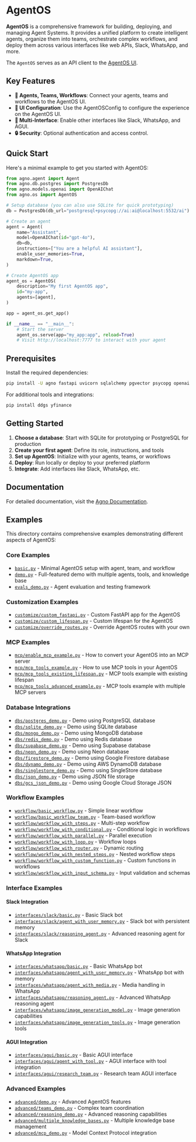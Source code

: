 # AgentOS

**AgentOS** is a comprehensive framework for building, deploying, and managing Agent Systems. It provides a unified platform to create intelligent agents, organize them into teams, orchestrate complex workflows, and deploy them across various interfaces like web APIs, Slack, WhatsApp, and more.

The `AgentOS` serves as an API client to the [AgentOS UI](https://os.agno.com).

## Key Features

- **🤖 Agents, Teams, Workflows**: Connect your agents, teams and workflows to the AgentOS UI.
- **🔧 UI Configuration**: Use the AgentOSConfig to configure the experience on the AgentOS UI.
- **📱 Multi-Interface**: Enable other interfaces like Slack, WhatsApp, and AGUI.
- **🔒 Security**: Optional authentication and access control.

## Quick Start

Here's a minimal example to get you started with AgentOS:

```python
from agno.agent import Agent
from agno.db.postgres import PostgresDb
from agno.models.openai import OpenAIChat
from agno.os import AgentOS

# Setup database (you can also use SQLite for quick prototyping)
db = PostgresDb(db_url="postgresql+psycopg://ai:ai@localhost:5532/ai")

# Create an agent
agent = Agent(
    name="Assistant",
    model=OpenAIChat(id="gpt-4o"),
    db=db,
    instructions=["You are a helpful AI assistant"],
    enable_user_memories=True,
    markdown=True,
)

# Create AgentOS app
agent_os = AgentOS(
    description="My first AgentOS app",
    id="my-app",
    agents=[agent],
)

app = agent_os.get_app()

if __name__ == "__main__":
    # Start the server
    agent_os.serve(app="my_app:app", reload=True)
    # Visit http://localhost:7777 to interact with your agent
```

## Prerequisites

Install the required dependencies:

```bash
pip install -U agno fastapi uvicorn sqlalchemy pgvector psycopg openai
```

For additional tools and integrations:
```bash
pip install ddgs yfinance
```

## Getting Started

1. **Choose a database**: Start with SQLite for prototyping or PostgreSQL for production
2. **Create your first agent**: Define its role, instructions, and tools
3. **Set up AgentOS**: Initialize with your agents, teams, or workflows
4. **Deploy**: Run locally or deploy to your preferred platform
5. **Integrate**: Add interfaces like Slack, WhatsApp, etc.

## Documentation

For detailed documentation, visit the [Agno Documentation](https://docs.agno.com).

## Examples

This directory contains comprehensive examples demonstrating different aspects of AgentOS:

### Core Examples
- [`basic.py`](basic.py) - Minimal AgentOS setup with agent, team, and workflow
- [`demo.py`](demo.py) - Full-featured demo with multiple agents, tools, and knowledge base
- [`evals_demo.py`](evals_demo.py) - Agent evaluation and testing framework

### Customization Examples
- [`customize/custom_fastapi.py`](customize/custom_fastapi.py) - Custom FastAPI app for the AgentOS
- [`customize/custom_lifespan.py`](customize/custom_lifespan.py) - Custom lifespan for the AgentOS
- [`customize/override_routes.py`](customize/override_routes.py) - Override AgentOS routes with your own

### MCP Examples
- [`mcp/enable_mcp_example.py`](mcp/enable_mcp_example.py) - How to convert your AgentOS into an MCP server
- [`mcp/mcp_tools_example.py`](mcp/mcp_tools_example.py) - How to use MCP tools in your AgentOS
- [`mcp/mcp_tools_existing_lifespan.py`](mcp/mcp_tools_existing_lifespan.py) - MCP tools example with existing lifespan
- [`mcp/mcp_tools_advanced_example.py`](mcp/mcp_tools_advanced_example.py) - MCP tools example with multiple MCP servers

### Database Integrations
- [`dbs/postgres_demo.py`](dbs/postgres_demo.py) - Demo using PostgreSQL database
- [`dbs/sqlite_demo.py`](dbs/sqlite_demo.py) - Demo using SQLite database
- [`dbs/mongo_demo.py`](dbs/mongo_demo.py) - Demo using MongoDB database
- [`dbs/redis_demo.py`](dbs/redis_demo.py) - Demo using Redis database
- [`dbs/supabase_demo.py`](dbs/supabase_demo.py) - Demo using Supabase database
- [`dbs/neon_demo.py`](dbs/neon_demo.py) - Demo using Neon database
- [`dbs/firestore_demo.py`](dbs/firestore_demo.py) - Demo using Google Firestore database
- [`dbs/dynamo_demo.py`](dbs/dynamo_demo.py) - Demo using AWS DynamoDB database
- [`dbs/singlestore_demo.py`](dbs/singlestore_demo.py) - Demo using SingleStore database
- [`dbs/json_demo.py`](dbs/json_demo.py) - Demo using JSON file storage
- [`dbs/gcs_json_demo.py`](dbs/gcs_json_demo.py) - Demo using Google Cloud Storage JSON

### Workflow Examples
- [`workflow/basic_workflow.py`](workflow/basic_workflow.py) - Simple linear workflow
- [`workflow/basic_workflow_team.py`](workflow/basic_workflow_team.py) - Team-based workflow
- [`workflow/workflow_with_steps.py`](workflow/workflow_with_steps.py) - Multi-step workflow
- [`workflow/workflow_with_conditional.py`](workflow/workflow_with_conditional.py) - Conditional logic in workflows
- [`workflow/workflow_with_parallel.py`](workflow/workflow_with_parallel.py) - Parallel execution
- [`workflow/workflow_with_loop.py`](workflow/workflow_with_loop.py) - Workflow loops
- [`workflow/workflow_with_router.py`](workflow/workflow_with_router.py) - Dynamic routing
- [`workflow/workflow_with_nested_steps.py`](workflow/workflow_with_nested_steps.py) - Nested workflow steps
- [`workflow/workflow_with_custom_function.py`](workflow/workflow_with_custom_function.py) - Custom functions in workflows
- [`workflow/workflow_with_input_schema.py`](workflow/workflow_with_input_schema.py) - Input validation and schemas

### Interface Examples

#### Slack Integration
- [`interfaces/slack/basic.py`](interfaces/slack/basic.py) - Basic Slack bot
- [`interfaces/slack/agent_with_user_memory.py`](interfaces/slack/agent_with_user_memory.py) - Slack bot with persistent memory
- [`interfaces/slack/reasoning_agent.py`](interfaces/slack/reasoning_agent.py) - Advanced reasoning agent for Slack

#### WhatsApp Integration
- [`interfaces/whatsapp/basic.py`](interfaces/whatsapp/basic.py) - Basic WhatsApp bot
- [`interfaces/whatsapp/agent_with_user_memory.py`](interfaces/whatsapp/agent_with_user_memory.py) - WhatsApp bot with memory
- [`interfaces/whatsapp/agent_with_media.py`](interfaces/whatsapp/agent_with_media.py) - Media handling in WhatsApp
- [`interfaces/whatsapp/reasoning_agent.py`](interfaces/whatsapp/reasoning_agent.py) - Advanced WhatsApp reasoning agent
- [`interfaces/whatsapp/image_generation_model.py`](interfaces/whatsapp/image_generation_model.py) - Image generation capabilities
- [`interfaces/whatsapp/image_generation_tools.py`](interfaces/whatsapp/image_generation_tools.py) - Image generation tools

#### AGUI Integration
- [`interfaces/agui/basic.py`](interfaces/agui/basic.py) - Basic AGUI interface
- [`interfaces/agui/agent_with_tool.py`](interfaces/agui/agent_with_tool.py) - AGUI interface with tool integration
- [`interfaces/agui/research_team.py`](interfaces/agui/research_team.py) - Research team AGUI interface

### Advanced Examples
- [`advanced/demo.py`](advanced/demo.py) - Advanced AgentOS features
- [`advanced/teams_demo.py`](advanced/teams_demo.py) - Complex team coordination
- [`advanced/reasoning_demo.py`](advanced/reasoning_demo.py) - Advanced reasoning capabilities
- [`advanced/multiple_knowledge_bases.py`](advanced/multiple_knowledge_bases.py) - Multiple knowledge base management
- [`advanced/mcp_demo.py`](advanced/mcp_demo.py) - Model Context Protocol integration

